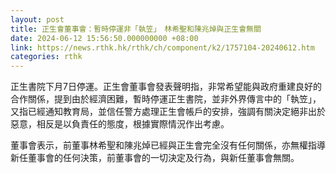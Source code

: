```yaml
---
layout: post
title: 正生會董事會：暫時停運非「執笠」　林希聖和陳兆焯與正生會無關
date: 2024-06-12 15:56:50.000000000 +08:00
link: https://news.rthk.hk/rthk/ch/component/k2/1757104-20240612.htm
categories: rthk
---
```


正生書院下月7日停運。正生會董事會發表聲明指，非常希望能與政府重建良好的合作關係，提到由於經濟困難，暫時停運正生書院，並非外界傳言中的「執笠」，又指已經通知教育局，並信任警方處理正生會帳戶的安排，強調有關決定絕非出於惡意，相反是以負責任的態度，根據實際情況作出考慮。

董事會表示，前董事林希聖和陳兆焯已經與正生會完全沒有任何關係，亦無權指導新任董事會的任何決策，前董事會的一切決定及行為，與新任董事會無關。
